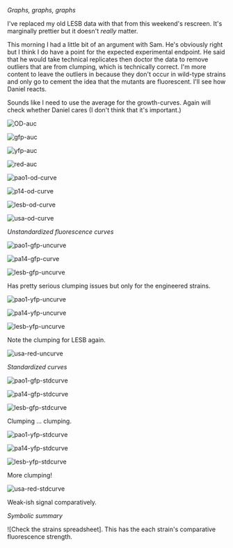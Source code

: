 *Graphs, graphs, graphs*

I've replaced my old LESB data with that from this weekend's rescreen. It's marginally prettier but it doesn't *really* matter.

This morning I had a little bit of an argument with Sam. He's obviously right but I think I do have a point for the expected experimental endpoint. He said that he would take technical replicates then doctor the data to remove outliers that are from clumping, which is technically correct. I'm more content to leave the outliers in because they don't occur in wild-type strains and only go to cement the idea that the mutants are fluorescent. I'll see how Daniel reacts.

Sounds like I need to use the average for the growth-curves. Again will check whether Daniel cares (I don't think that it's important.)


![OD-auc](https://github.com/marklemzin/marks-masters/raw/main/graphs/7.4%20re-reimage%20OD-auc.png)


![gfp-auc](https://github.com/marklemzin/marks-masters/raw/main/graphs/7.4%20re-reimage%20gfp-auc.png)


![yfp-auc](https://github.com/marklemzin/marks-masters/raw/main/graphs/7.4%20re-reimage%20yfp-auc.png)


![red-auc](https://github.com/marklemzin/marks-masters/raw/main/graphs/7.4%20re-reimage%20FarRed-auc.png)


![pao1-od-curve](https://github.com/marklemzin/marks-masters/raw/main/graphs/7.4%20re-reimage%20pao1-od-curve.png)


![p14-od-curve](https://github.com/marklemzin/marks-masters/raw/main/graphs/7.4%20re-reimage%20pa14-od-curve.png)


![lesb-od-curve](https://github.com/marklemzin/marks-masters/raw/main/graphs/7.4%20re-reimage%20lesb-od-curve.png)


![usa-od-curve](https://github.com/marklemzin/marks-masters/raw/main/graphs/7.4%20re-reimage%20usa-od-curve.png)


*Unstandardized fluorescence curves*

![pao1-gfp-uncurve](https://github.com/marklemzin/marks-masters/raw/main/graphs/7.4%20re-reimage%20pao1-gfp-uncurve.png)


![pa14-gfp-curve](https://github.com/marklemzin/marks-masters/raw/main/graphs/7.4%20re-reimage%20pa14-gfp-uncurve.png)


![lesb-gfp-uncurve](https://github.com/marklemzin/marks-masters/raw/main/graphs/7.4%20re-reimage%20lesb-gfp-uncurve.png)


Has pretty serious clumping issues but only for the engineered strains.


![pao1-yfp-uncurve](https://github.com/marklemzin/marks-masters/raw/main/graphs/7.4%20re-reimage%20pao1-yfp-uncurve.png)


![pa14-yfp-uncurve](https://github.com/marklemzin/marks-masters/raw/main/graphs/7.4%20re-reimage%20pa14-yfp-uncurve.png)


![lesb-yfp-uncurve](https://github.com/marklemzin/marks-masters/raw/main/graphs/7.4%20re-reimage%20lesb-yfp-uncurve.png)


Note the clumping for LESB again.


![usa-red-uncurve](https://github.com/marklemzin/marks-masters/raw/main/graphs/7.4%20re-reimage%20usa-red-uncurve.png)


*Standardized curves*

![pao1-gfp-stdcurve](https://github.com/marklemzin/marks-masters/raw/main/graphs/7.4%20re-reimage%20pao1-gfp-stdcurve.png)


![pa14-gfp-stdcurve](https://github.com/marklemzin/marks-masters/raw/main/graphs/7.4%20re-reimage%20pa14-gfp-stdcurve.png)


![lesb-gfp-stdcurve](https://github.com/marklemzin/marks-masters/raw/main/graphs/7.4%20re-reimage%20lesb58-gfp-stdcurve.png)


Clumping ... clumping.


![pao1-yfp-stdcurve](https://github.com/marklemzin/marks-masters/raw/main/graphs/7.4%20re-reimage%20pao1-yfp-stdcurve.png)


![pa14-yfp-stdcurve](https://github.com/marklemzin/marks-masters/raw/main/graphs/7.4%20re-reimage%20pa14-yfp-stdcurve.png)


![lesb-yfp-stdcurve](https://github.com/marklemzin/marks-masters/raw/main/graphs/7.4%20re-reimage%20lesb-yfp-stdcurve.png)


More clumping!


![usa-red-stdcurve](https://github.com/marklemzin/marks-masters/raw/main/graphs/7.4%20re-reimage%20usa-red-stdcurve.png)


Weak-ish signal comparatively.

*Symbolic summary*

![Check the strains spreadsheet]. This has the each strain's comparative fluorescence strength.